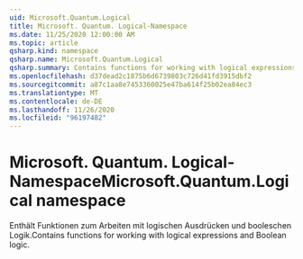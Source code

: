 ```yaml
---
uid: Microsoft.Quantum.Logical
title: Microsoft. Quantum. Logical-Namespace
ms.date: 11/25/2020 12:00:00 AM
ms.topic: article
qsharp.kind: namespace
qsharp.name: Microsoft.Quantum.Logical
qsharp.summary: Contains functions for working with logical expressions and Boolean logic.
ms.openlocfilehash: d37dead2c1875b6d6739803c726d41fd3915dbf2
ms.sourcegitcommit: a87c1aa8e7453360025e47ba614f25b02ea84ec3
ms.translationtype: MT
ms.contentlocale: de-DE
ms.lasthandoff: 11/26/2020
ms.locfileid: "96197482"
---
```

# <a name="microsoftquantumlogical-namespace"></a><span data-ttu-id="bc7f6-102">Microsoft. Quantum. Logical-Namespace</span><span class="sxs-lookup"><span data-stu-id="bc7f6-102">Microsoft.Quantum.Logical namespace</span></span>

<span data-ttu-id="bc7f6-103">Enthält Funktionen zum Arbeiten mit logischen Ausdrücken und booleschen Logik.</span><span class="sxs-lookup"><span data-stu-id="bc7f6-103">Contains functions for working with logical expressions and Boolean logic.</span></span>

